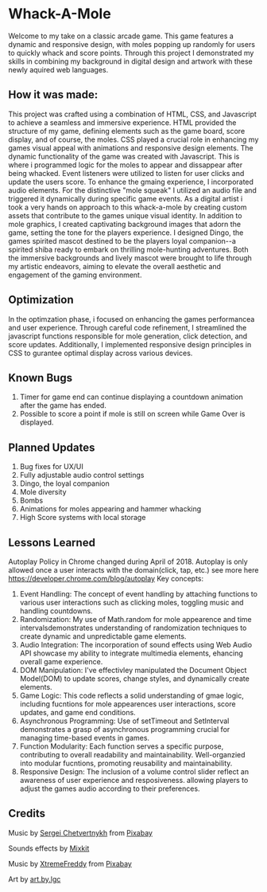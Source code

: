 # Whack-A-Mole
Welcome to my take on a classic arcade game. This game features a dynamic and responsive design, with moles popping up randomly for users to quickly whack and score points.
Through this project I demonstrated my skills in combining my background in digital design and artwork with these newly aquired web languages.

## How it was made:
This project was crafted using a combination of HTML, CSS, and Javascript to achieve a seamless and immersive experience. 
HTML provided the structure of my game, defining elements such as the game board, score display, and of course, the moles.
CSS played a crucial role in enhancing my games visual appeal with animations and responsive design elements.
The dynamic functionality of the game was created with Javascript. This is where i programmed logic for the moles to appear and dissappear after being whacked. 
Event listeners were utilized to listen for user clicks and update the users score. 
To enhance the gmaing experience, I incorporated audio elements. For the distinctive "mole squeak" I utilized an audio file and triggered it dynamically during specific game events.
As a digital artist i took a very hands on approach to this whack-a-mole by creating custom assets that contribute to the games unique visual identity. In addition to mole graphics, 
I created captivating background images that adorn the game, setting the tone for the players experience. I designed Dingo, the games spirited mascot destined to be the players
loyal companion--a spirited shiba ready to embark on thrilling mole-hunting adventures. Both the immersive backgrounds and lively mascot were brought to life through my artistic endeavors,
aiming to elevate the overall aesthetic and engagement of the gaming environment.

## Optimization
In the optimzation phase, i focused on enhancing the games performancea and user experience. Through careful code refinement, I streamlined the javascript functions responsible for mole 
generation, click detection, and score updates. Additionally, I implemented responsive design principles in CSS to gurantee optimal display across various devices. 

## Known Bugs
1. Timer for game end can continue displaying a countdown animation after the game has ended.
2. Possible to score a point if mole is still on screen while Game Over is displayed.

## Planned Updates
1. Bug fixes for UX/UI
2. Fully adjustable audio control settings
3. Dingo, the loyal companion
4. Mole diversity
5. Bombs
6. Animations for moles appearing and hammer whacking
7. High Score systems with local storage 


## Lessons Learned
Autoplay Policy in Chrome changed during April of 2018. Autoplay is only allowed once a user interacts with the domain(click, tap, etc.)
see more here https://developer.chrome.com/blog/autoplay
Key concepts:
1. Event Handling: The concept of event handling by attaching functions to various user interactions such as clicking moles, toggling music and handling countdowns.
2. Randomization: My use of Math.random for mole appearence and time intervalsdemonstrates understanding of randomization techniques to create dynamic and unpredictable game elements.
3. Audio Integration: The incorporation of sound effects using Web Audio API showcase my ability to integrate multimedia elements, ehancing overall game experience.
4. DOM Manipulation: I've effectivley manipulated the Document Object Model(DOM) to update scores, change styles, and dynamically create elements.
5. Game Logic: This code reflects a solid understanding of gmae logic, including fucntions for mole appearences user interactions, score updates, and game end conditions.
6. Asynchronous Programming: Use of setTimeout and SetInterval demonstrates a grasp of asynchronous programming crucial for managing time-based events in games.
7. Function Modularity: Each function serves a specific purpose, contributing to overall readability and maintainability. Well-organzied into modular fucntions, promoting reusability and maintainability.
8. Responsive Design: The inclusion of a volume control slider reflect an awareness of user experience and resposiveness. allowing players to adjust the games audio according to their preferences.
   
## Credits
Music by <a href="https://pixabay.com/users/sergequadrado-24990007/?utm_source=link-attribution&utm_medium=referral&utm_campaign=music&utm_content=15550">Sergei Chetvertnykh</a> from <a href="https://pixabay.com//?utm_source=link-attribution&utm_medium=referral&utm_campaign=music&utm_content=15550">Pixabay</a>

Sounds effects by <a href="https://mixkit.co/free-sound-effects/squeak/">Mixkit</a>

Music by <a href="https://pixabay.com/users/xtremefreddy-32332307/?utm_source=link-attribution&utm_medium=referral&utm_campaign=music&utm_content=146305">XtremeFreddy</a> from <a href="https://pixabay.com//?utm_source=link-attribution&utm_medium=referral&utm_campaign=music&utm_content=146305">Pixabay</a>

Art by <a href="https://www.instagram.com/art.by.lgc/">art.by.lgc</a>
